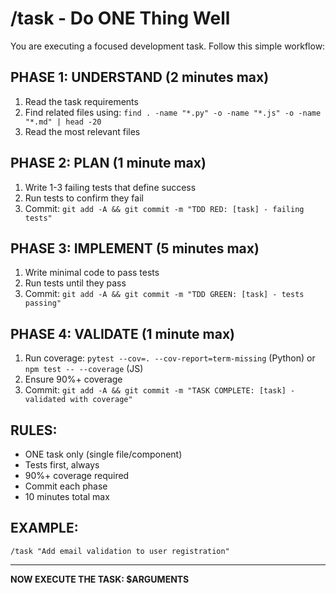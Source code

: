# /task - Do ONE Thing Well

You are executing a focused development task. Follow this simple workflow:

## PHASE 1: UNDERSTAND (2 minutes max)
1. Read the task requirements
2. Find related files using: `find . -name "*.py" -o -name "*.js" -o -name "*.md" | head -20`
3. Read the most relevant files

## PHASE 2: PLAN (1 minute max)
1. Write 1-3 failing tests that define success
2. Run tests to confirm they fail
3. Commit: `git add -A && git commit -m "TDD RED: [task] - failing tests"`

## PHASE 3: IMPLEMENT (5 minutes max)
1. Write minimal code to pass tests
2. Run tests until they pass
3. Commit: `git add -A && git commit -m "TDD GREEN: [task] - tests passing"`

## PHASE 4: VALIDATE (1 minute max)
1. Run coverage: `pytest --cov=. --cov-report=term-missing` (Python) or `npm test -- --coverage` (JS)
2. Ensure 90%+ coverage
3. Commit: `git add -A && git commit -m "TASK COMPLETE: [task] - validated with coverage"`

## RULES:
- ONE task only (single file/component)
- Tests first, always
- 90%+ coverage required
- Commit each phase
- 10 minutes total max

## EXAMPLE:
`/task "Add email validation to user registration"`

---

**NOW EXECUTE THE TASK: $ARGUMENTS**
